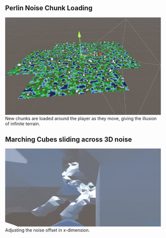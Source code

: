 ## Perlin Noise Chunk Loading
![alt text](https://github.com/flooferdoodle/ArchivedUnityProjects/blob/main/Marching%20Cubes/Demos/perlin%20chunk%20display.png)  
New chunks are loaded around the player as they move, giving the illusion of infinite terrain.  

## Marching Cubes sliding across 3D noise  
![alt text](https://github.com/flooferdoodle/ArchivedUnityProjects/blob/main/Marching%20Cubes/Demos/marchingcubesgif.gif)  
Adjusting the noise offset in x-dimension.
